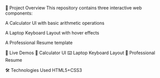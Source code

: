 📁 Project Overview
This repository contains three interactive web components:

A Calculator UI with basic arithmetic operations

A Laptop Keyboard Layout with hover effects

A Professional Resume template

🎨 Live Demos
🧮 Calculator UI
⌨️ Laptop Keyboard Layout
📄 Professional Resume

🛠️ Technologies Used
HTML5+CSS3

